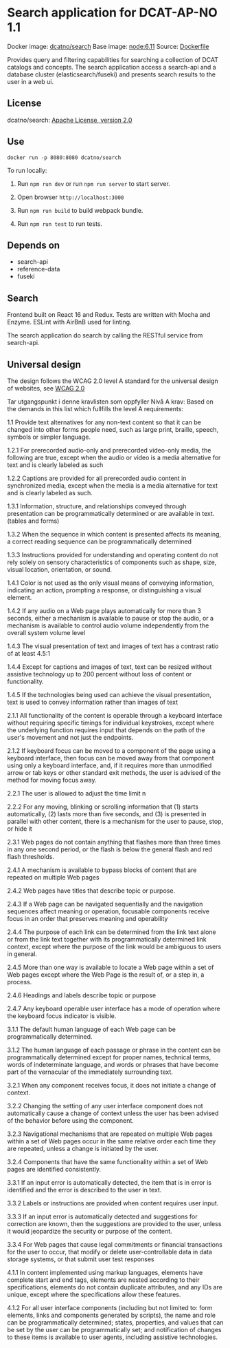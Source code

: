 # Search application for DCAT-AP-NO 1.1

Docker image: [dcatno/search](https://hub.docker.com/r/dcatno/search/)
Base image: [node:6.11]()
Source: [Dockerfile](https://github.com/Informasjonsforvaltning/fdk/blob/master/applications/search/Dockerfile)

Provides query and filtering capabilities for searching a collection of DCAT catalogs and concepts.
The search application access a search-api and a database cluster (elasticsearch/fuseki) and presents search results to the user in a web ui.


## License
dcatno/search: [Apache License, version 2.0](http://www.apache.org/licenses/LICENSE-2.0)

## Use

`docker run -p 8080:8080 dcatno/search`

To run locally:

1. Run ```npm run dev``` or run ```npm run server``` to start server.

2. Open browser ```http://localhost:3000```

3. Run ```npm run build``` to build webpack bundle.

4. Run ```npm run test``` to run tests.

## Depends on

  * search-api
  * reference-data
  * fuseki
  
## Search
  
Frontend built on React 16 and Redux. Tests are written with Mocha and Enzyme. ESLint with AirBnB used for linting.

The search application do search by calling the RESTful service from search-api.

## Universal design

The design follows the WCAG 2.0 level A standard for the universal design of websites, see [WCAG 2.0](https://www.w3.org/TR/WCAG20/)


Tar utgangspunkt i denne kravlisten som oppfyller Nivå A krav:
Based on the demands in this list which fullfills the level A requirements:




1.1 Provide text alternatives for any non-text content so that it can be changed into other forms people need, such as large print, braille, speech, symbols or simpler language.

1.2.1 For prerecorded audio-only and prerecorded video-only media, the following are true, except when the audio or video is a media alternative for text and is clearly labeled as such

1.2.2 Captions are provided for all prerecorded audio content in synchronized media, except when the media is a media alternative for text and is clearly labeled as such.

1.3.1  Information, structure, and relationships conveyed through presentation can be programmatically determined or are available in text. (tables and forms)

1.3.2 When the sequence in which content is presented affects its meaning, a correct reading sequence can be programmatically determined

1.3.3  Instructions provided for understanding and operating content do not rely solely on sensory characteristics of components such as shape, size, visual location, orientation, or sound.

1.4.1 Color is not used as the only visual means of conveying information, indicating an action, prompting a response, or distinguishing a visual element. 

1.4.2  If any audio on a Web page plays automatically for more than 3 seconds, either a mechanism is available to pause or stop the audio, or a mechanism is available to control audio volume independently from the overall system volume level

1.4.3 The visual presentation of text and images of text has a contrast ratio of at least 4.5:1

1.4.4 Except for captions and images of text, text can be resized without assistive technology up to 200 percent without loss of content or functionality.

1.4.5 If the technologies being used can achieve the visual presentation, text is used to convey information rather than images of text 

2.1.1 All functionality of the content is operable through a keyboard interface without requiring specific timings for individual keystrokes, except where the underlying function requires input that depends on the path of the user's movement and not just the endpoints.

2.1.2 If keyboard focus can be moved to a component of the page using a keyboard interface, then focus can be moved away from that component using only a keyboard interface, and, if it requires more than unmodified arrow or tab keys or other standard exit methods, the user is advised of the method for moving focus away.

2.2.1 The user is allowed to adjust the time limit n

2.2.2 For any moving, blinking or scrolling information that (1) starts automatically, (2) lasts more than five seconds, and (3) is presented in parallel with other content, there is a mechanism for the user to pause, stop, or hide it 

2.3.1  Web pages do not contain anything that flashes more than three times in any one second period, or the flash is below the general flash and red flash thresholds.

2.4.1 A mechanism is available to bypass blocks of content that are repeated on multiple Web pages

2.4.2 Web pages have titles that describe topic or purpose.

2.4.3 If a Web page can be navigated sequentially and the navigation sequences affect meaning or operation, focusable components receive focus in an order that preserves meaning and operability

2.4.4  The purpose of each link can be determined from the link text alone or from the link text together with its programmatically determined link context, except where the purpose of the link would be ambiguous to users in general.

2.4.5 More than one way is available to locate a Web page within a set of Web pages except where the Web Page is the result of, or a step in, a process.

2.4.6 Headings and labels describe topic or purpose

2.4.7 Any keyboard operable user interface has a mode of operation where the keyboard focus indicator is visible.

3.1.1 The default human language of each Web page can be programmatically determined.

3.1.2 The human language of each passage or phrase in the content can be programmatically determined except for proper names, technical terms, words of indeterminate language, and words or phrases that have become part of the vernacular of the immediately surrounding text. 

3.2.1 When any component receives focus, it does not initiate a change of context.

3.2.2 Changing the setting of any user interface component does not automatically cause a change of context unless the user has been advised of the behavior before using the component. 

3.2.3 Navigational mechanisms that are repeated on multiple Web pages within a set of Web pages occur in the same relative order each time they are repeated, unless a change is initiated by the user.

3.2.4 Components that have the same functionality within a set of Web pages are identified consistently.

3.3.1 If an input error is automatically detected, the item that is in error is identified and the error is described to the user in text.

3.3.2  Labels or instructions are provided when content requires user input. 

3.3.3 If an input error is automatically detected and suggestions for correction are known, then the suggestions are provided to the user, unless it would jeopardize the security or purpose of the content.

3.3.4 For Web pages that cause legal commitments or financial transactions for the user to occur, that modify or delete user-controllable data in data storage systems, or that submit user test responses

4.1.1 In content implemented using markup languages, elements have complete start and end tags, elements are nested according to their specifications, elements do not contain duplicate attributes, and any IDs are unique, except where the specifications allow these features.

4.1.2 For all user interface components (including but not limited to: form elements, links and components generated by scripts), the name and role can be programmatically determined; states, properties, and values that can be set by the user can be programmatically set; and notification of changes to these items is available to user agents, including assistive technologies. 
